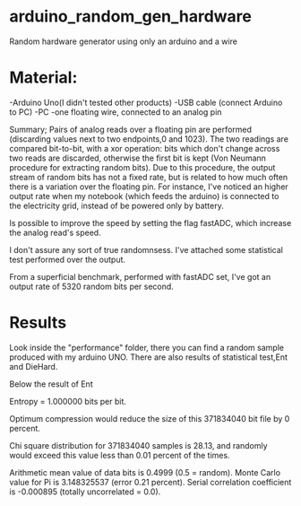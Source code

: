 # arduino_random_gen_hardware
Random hardware generator using only an arduino and a wire


# Material:
-Arduino Uno(I didn't tested other products)
-USB cable (connect Arduino to PC)
-PC
-one floating wire, connected to an analog pin

Summary;
Pairs of analog reads over a floating pin are performed (discarding values next to two endpoints,0 and 1023). The two readings are compared bit-to-bit, with a xor operation: bits which don't change across two reads are discarded, otherwise 
the first bit is kept  (Von Neumann procedure for extracting random bits). Due to this procedure, the output stream of random bits has not a fixed rate, but is related to how much often there is a variation over the floating pin. For instance, I've noticed an higher output rate when my notebook (which feeds the arduino) is connected to the electricity grid, instead of be powered only by battery.

Is possible to improve the speed by setting the flag fastADC, which increase the analog read's speed.

I don't assure any sort of true randomnsess. I've attached some statistical test performed over the output.

From a superficial benchmark, performed with fastADC set, I've got an output rate of 5320 random bits per second.

# Results
Look inside the "performance" folder, there you can find a random sample produced with my arduino UNO.
There are also results of statistical test,Ent and DieHard.

Below the result of Ent

Entropy = 1.000000 bits per bit.

Optimum compression would reduce the size
of this 371834040 bit file by 0 percent.

Chi square distribution for 371834040 samples is 28.13, and randomly
would exceed this value less than 0.01 percent of the times.

Arithmetic mean value of data bits is 0.4999 (0.5 = random).
Monte Carlo value for Pi is 3.148325537 (error 0.21 percent).
Serial correlation coefficient is -0.000895 (totally uncorrelated = 0.0).